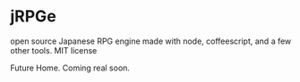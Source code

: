 jRPGe
=====

open source Japanese RPG engine made with node, coffeescript, and a few other tools. MIT license

Future Home. Coming real soon.
